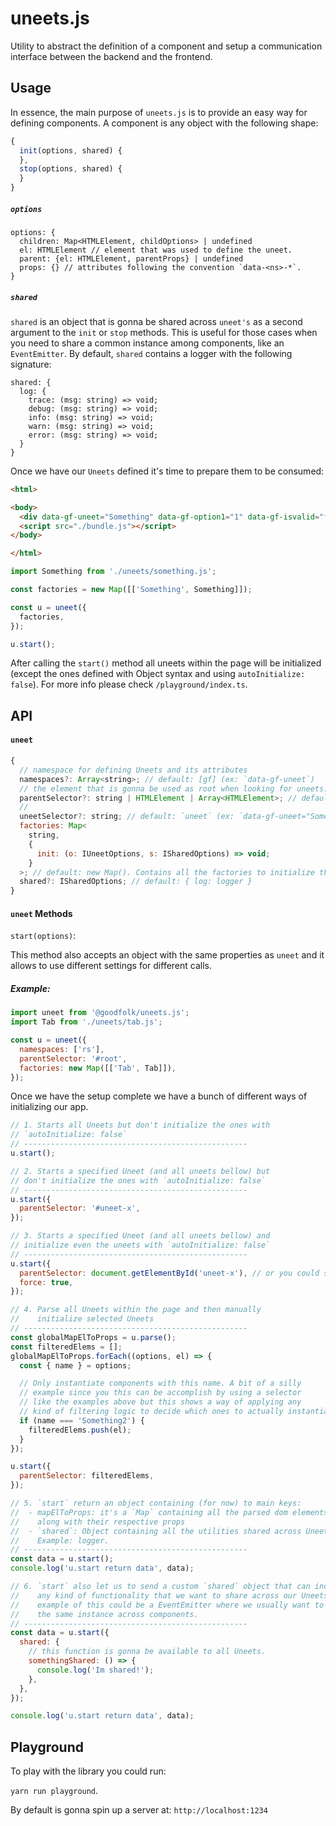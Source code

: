# uneets.js

Utility to abstract the definition of a component and setup a communication interface between the backend and the frontend.

## Usage

In essence, the main purpose of `uneets.js` is to provide an easy way for defining components. A component is any object with the following shape:

```javascript
{
  init(options, shared) {
  },
  stop(options, shared) {
  }
}
```

##### `options`

```
options: {
  children: Map<HTMLElement, childOptions> | undefined
  el: HTMLElement // element that was used to define the uneet.
  parent: {el: HTMLElement, parentProps} | undefined
  props: {} // attributes following the convention `data-<ns>-*`.
}
```

##### `shared`

`shared` is an object that is gonna be shared across `uneet's` as a second argument to the `init` or `stop` methods. This is useful for those cases when you need to share a common instance among components, like an `EventEmitter`. By default, `shared` contains a logger with the following signature:

```
shared: {
  log: {
    trace: (msg: string) => void;
    debug: (msg: string) => void;
    info: (msg: string) => void;
    warn: (msg: string) => void;
    error: (msg: string) => void;
  }
}
```

Once we have our `Uneets` defined it's time to prepare them to be consumed:

```html
<html>

<body>
  <div data-gf-uneet="Something" data-gf-option1="1" data-gf-isvalid="false"></div>
  <script src="./bundle.js"></script>
</body>

</html>
```

```javascript
import Something from './uneets/something.js';

const factories = new Map([['Something', Something]]);

const u = uneet({
  factories,
});

u.start();
```

After calling the `start()` method all uneets within the page will be initialized (except the ones defined with Object syntax and using `autoInitialize: false`). For more info please check `/playground/index.ts`.

## API

#### `uneet`

```javascript
{
  // namespace for defining Uneets and its attributes
  namespaces?: Array<string>; // default: [gf] (ex: `data-gf-uneet`)
  // the element that is gonna be used as root when looking for uneets.
  parentSelector?: string | HTMLElement | Array<HTMLElement>; // default: 'body'
  //
  uneetSelector?: string; // default: `uneet` (ex: `data-gf-uneet="Something"`)
  factories: Map<
    string,
    {
      init: (o: IUneetOptions, s: ISharedOptions) => void;
    }
  >; // default: new Map(). Contains all the factories to initialize the uneets.
  shared?: ISharedOptions; // default: { log: logger }
}
```

#### `uneet` Methods

`start(options)`:

This method also accepts an object with the same properties as `uneet` and it allows to use different settings for different calls.

##### Example:

```javascript
import uneet from '@goodfolk/uneets.js';
import Tab from './uneets/tab.js';

const u = uneet({
  namespaces: ['rs'],
  parentSelector: '#root',
  factories: new Map([['Tab', Tab]]),
});
```

Once we have the setup complete we have a bunch of different ways of initializing our app.

```javascript
// 1. Starts all Uneets but don't initialize the ones with
// `autoInitialize: false`
// --------------------------------------------------
u.start();
```

```javascript
// 2. Starts a specified Uneet (and all uneets bellow) but
// don't initialize the ones with `autoInitialize: false`
// --------------------------------------------------
u.start({
  parentSelector: '#uneet-x',
});
```

```javascript
// 3. Starts a specified Uneet (and all uneets bellow) and
// initialize even the uneets with `autoInitialize: false`
// --------------------------------------------------
u.start({
  parentSelector: document.getElementById('uneet-x'), // or you could simply use as well '#uneet-x'
  force: true,
});
```

```javascript
// 4. Parse all Uneets within the page and then manually
//    initialize selected Uneets
// --------------------------------------------------
const globalMapElToProps = u.parse();
const filteredElems = [];
globalMapElToProps.forEach((options, el) => {
  const { name } = options;

  // Only instantiate components with this name. A bit of a silly
  // example since you this can be accomplish by using a selector
  // like the examples above but this shows a way of applying any
  // kind of filtering logic to decide which ones to actually instantiate.
  if (name === 'Something2') {
    filteredElems.push(el);
  }
});

u.start({
  parentSelector: filteredElems,
});
```

```javascript
// 5. `start` return an object containing (for now) to main keys:
//  - mapElToProps: it's a `Map` containing all the parsed dom elements
//    along with their respective props
//  - `shared`: Object containing all the utilities shared across Uneets.
//    Example: logger.
// --------------------------------------------------
const data = u.start();
console.log('u.start return data', data);
```

```javascript
// 6. `start` also let us to send a custom `shared` object that can include
//    any kind of functionality that we want to share across our Uneets. An
//    example of this could be a EventEmitter where we usually want to share
//    the same instance across components.
// --------------------------------------------------
const data = u.start({
  shared: {
    // this function is gonna be available to all Uneets.
    somethingShared: () => {
      console.log('Im shared!');
    },
  },
});

console.log('u.start return data', data);
```

## Playground

To play with the library you could run:

`yarn run playground`.

By default is gonna spin up a server at: `http://localhost:1234`
